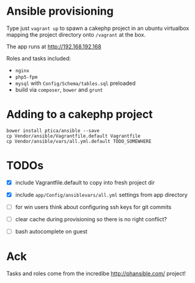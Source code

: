 # Ansible provisioning

Type just `vagrant up` to spawn a cakephp project
in an ubuntu virtualbox mapping the project directory
onto `/vagrant` at the box.

The app runs at http://192.168.192.168

Roles and tasks included:
 * `nginx`
 * `php5-fpm`
 * `mysql` with `Config/Schema/tables.sql` preloaded
 * build via `composer`, `bower` and `grunt`
 
# Adding to a cakephp project
```
bower install ptica/ansible --save
cp Vendor/ansible/Vagrantfile.default Vagrantfile
cp Vendor/ansible/vars/all.yml.default TODO_SOMEWHERE
```


# TODOs

 * [x] include Vagrantfile.default to copy into fresh project dir
 * [x] include `app/Config/ansiblevars/all.yml` settings from app directory
 * [ ] for win users think about configuring ssh keys for git commits
 * [ ] clear cache during provisioning so there is no right conflict?
 * [ ] bash autocomplete on guest



# Ack
Tasks and roles come from the incredibe http://phansible.com/ project!
